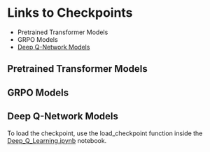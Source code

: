 # Links to Checkpoints
* Pretrained Transformer Models
* GRPO Models
* [Deep Q-Network Models](https://drive.google.com/drive/folders/1m-MbAfuMpOzOWjUOt5dFdorY9qrQbv_1?usp=sharing)

## Pretrained Transformer Models

## GRPO Models

## Deep Q-Network Models

To load the checkpoint, use the load_checkpoint function inside the [Deep_Q_Learning.ipynb](https://github.com/EmilGou/RL-Chess/blob/main/Q-Learning/Deep_Q_Learning.ipynb) notebook. 
